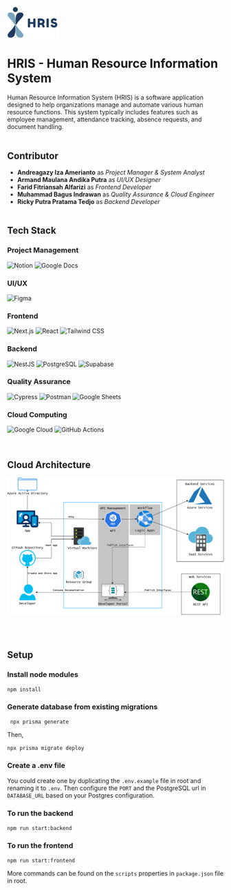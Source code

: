 <img src="apps/frontend/public/images/logo.png" alt="HRIS" width="120" />

# HRIS - Human Resource Information System

Human Resource Information System (HRIS) is a software application designed to help organizations manage and automate various human resource functions. This system typically includes features such as employee management, attendance tracking, absence requests, and document handling.
</br></br>
## Contributor
- **Andreagazy Iza Amerianto** as *Project Manager & System Analyst*
- **Armand Maulana Andika Putra** as *UI/UX Designer*
- **Farid Fitriansah Alfarizi** as *Frontend Developer*
- **Muhammad Bagus Indrawan** as *Quality Assurance & Cloud Engineer*
- **Ricky Putra Pratama Tedjo** as *Backend Developer*
</br></br>
## Tech Stack

### Project Management
![Notion](https://img.shields.io/badge/Notion-000000?logo=notion&logoColor=white&style=for-the-badge)
![Google Docs](https://img.shields.io/badge/Google_Docs-4285F4?logo=google-docs&logoColor=white&style=for-the-badge)
### UI/UX
![Figma](https://img.shields.io/badge/Figma-F24E1E?logo=figma&logoColor=white&style=for-the-badge)
### Frontend
![Next.js](https://img.shields.io/badge/Next.js-000000?logo=next.js&logoColor=white&style=for-the-badge)
![React](https://img.shields.io/badge/React-20232A?logo=react&logoColor=61DAFB&style=for-the-badge)
![Tailwind CSS](https://img.shields.io/badge/Tailwind_CSS-06B6D4?logo=tailwindcss&logoColor=white&style=for-the-badge)
### Backend
![NestJS](https://img.shields.io/badge/NestJS-E0234E?logo=nestjs&logoColor=white&style=for-the-badge)
![PostgreSQL](https://img.shields.io/badge/PostgreSQL-4169E1?logo=postgresql&logoColor=white&style=for-the-badge)
![Supabase](https://img.shields.io/badge/Supabase-000000?logo=supabase&logoColor=3ECF8E&style=for-the-badge)
### Quality Assurance
![Cypress](https://img.shields.io/badge/Cypress-17202C?logo=cypress&logoColor=white&style=for-the-badge)
![Postman](https://img.shields.io/badge/Postman-FF6C37?logo=postman&logoColor=white&style=for-the-badge)
![Google Sheets](https://img.shields.io/badge/Google_Sheets-34A853?logo=google-sheets&logoColor=white&style=for-the-badge)
### Cloud Computing
![Google Cloud](https://img.shields.io/badge/Google_Cloud-4285F4?logo=google-cloud&logoColor=white&style=for-the-badge)
![GitHub Actions](https://img.shields.io/badge/GitHub_Actions-20232A?logo=github-actions&logoColor=white&style=for-the-badge)

</br>

## Cloud Architecture

![alt text](clouddiagram.png)

</br></br>
## Setup

### Install node modules

```
npm install
```

### Generate database from existing migrations

```
 npx prisma generate
```

Then,

```
npx prisma migrate deploy
```

### Create a .env file

You could create one by duplicating the `.env.example` file in root and renaming it to `.env`. Then configure the `PORT` and the PostgreSQL url in `DATABASE_URL` based on your Postgres configuration.

### To run the backend

```
npm run start:backend
```

### To run the frontend

```
npm run start:frontend
```

More commands can be found on the `scripts` properties in `package.json` file in root.
